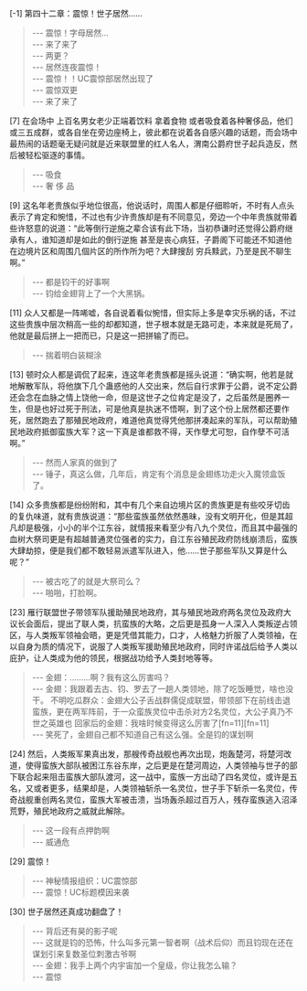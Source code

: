 
[-1] 第四十二章：震惊！世子居然……
>--- 震惊！字母居然…<br>
>--- 来了来了<br>
>--- 两更？<br>
>--- 居然连夜震惊！<br>
>--- 震惊！！UC震惊部居然出现了<br>
>--- 震惊双更<br>
>--- 来了来了<br>

[7] 在会场中 上百名男女老少正端着饮料 拿着食物 或者吸食着各种奢侈品，他们或三五成群，或各自坐在旁边座椅上，彼此都在说着各自感兴趣的话题，而会场中最热闹的话题毫无疑问就是近来联盟里的红人名人，渭南公爵府世子起兵造反，然后被轻松驱逐的事情。
>--- 吸食<br>
>--- 奢 侈 品<br>

[9] 这名年老贵族似乎地位很高，他说话时，周围人都是仔细聆听，不时有人点头表示了肯定和惋惜，不过也有少许贵族却是有不同意见，旁边一个中年贵族就带着些许怒意的说道：“此等倒行逆施之辈合该有此下场，当初恭谦时还觉得公爵府继承有人，谁知道却是如此的倒行逆施 甚至是丧心病狂，子爵阁下可能还不知道他在边境片区和周围几個片区的所作所为吧？大肆搜刮 穷兵黩武，乃至是民不聊生啊。”
>--- 都是钧干的好事啊<br>
>--- 钧给金翅背上了一个大黑锅。<br>

[11] 众人又都是一阵唏嘘，各自说着看似惋惜，但实际上多是幸灾乐祸的话，不过这些贵族中层次稍高一些的却都知道，世子根本就是无路可走，本来就是死局了，他就是最后拼上一把而已，只是这一把拼输了而已。
>--- 揣着明白装糊涂<br>

[13] 顿时众人都是调侃了起来，连这年老贵族都是摇头说道：“确实啊，他若是就地解散军队，将他旗下几个蛊惑他的人交出来，然后自行求罪于公爵，说不定公爵还会念在血脉之情上饶他一命，但是这世子之位肯定是没了，之后虽然是圈养一生，但是也好过死于刑法，可是他真是执迷不悟啊，到了这个份上居然都还要作死，居然跑去了那殖民地政府，难道他真觉得凭他那拼凑起来的军队，可以帮助殖民地政府抵御蛮族大军？这一下真是谁都救不得，天作孽尤可恕，自作孽不可活啊。”
>--- 然而人家真的做到了<br>
>--- 锤子，真这么做，几年后，肯定有个消息是金翅练功走火入魔领盒饭了。<br>

[14] 众多贵族都是纷纷附和，其中有几个来自边境片区的贵族更是有些咬牙切齿的复仇味道，就有贵族说道：“那些蛮族虽然依然愚昧，没有文明开化，但是其超凡却是极强，小小的半个江东谷，就情报来看至少有八九个灵位，而且其中最强的血树大祭司更是有超越普通灵位强者的实力，自江东谷殖民政府防线崩溃后，蛮族大肆劫掠，便是我们都不敢轻易派遣军队进入，他……世子那些军队又算是什么呢？”
>--- 被古吃了的就是大祭司么？<br>
>--- 啪啪，打脸啊。<br>

[23] 雁行联盟世子带领军队援助殖民地政府，其与殖民地政府两名灵位及政府大议长会面后，提出了联人类，抗蛮族的大略，之后更是孤身一人深入人类叛逆占领区，与人类叛军领袖会晤，更是凭借其能力，口才，人格魅力折服了人类领袖，在以自身为质的情况下，说服了人类叛军援助殖民地政府，同时许诺战后给予人类以庇护，让人类成为他的领民，根据战功给予人类封地等等。
>--- 金翅：………啊？我有这么厉害吗？<br>
>--- 金翅：我跟着去古、钧、罗去了一趟人类领地，除了吃饭睡觉，啥也没干。
不明吃瓜群众：金翅大公子舌战群儒促成联盟，带领部下在前线击退蛮族，更在两军阵前，于一众蛮族灵位中击杀对方2名灵位，大公子真乃不世之英雄也
回家后的金翅：我啥时候变得这么厉害了[fn=11][fn=11]<br>
>--- 笑死了，金翅自己都不知道自己有这么强。全是钧的谋划啊<br>

[24] 然后，人类叛军果真出发，那艘传奇战舰也再次出现，炮轰楚河，将楚河改道，使得蛮族大部队被困江东谷东岸，之后更是在楚河周边，人类领袖与世子的部下联合起来阻击蛮族大部队渡河，这一战中，蛮族一方出动了四名灵位，或许是五名，又或者更多，结果却是，人类领袖斩杀一名灵位，世子手下斩杀一名灵位，传奇战舰重创两名灵位，蛮族大军被击溃，当场轰杀超过百万人，残存蛮族逃入沼泽荒野，殖民地政府之威就此解除。
>--- 这一段有点押韵啊<br>
>--- 威通危<br>

[29] 震惊！
>--- 神秘情报组织：UC震惊部<br>
>--- 震惊！UC标题模因来袭<br>

[30] 世子居然还真成功翻盘了！
>--- 背后还有昊的影子呢<br>
>--- 这就是钧的恐怖，什么叫多元第一智者啊（战术后仰）而且钧现在还在谋划引来复数圣位刺激古爷啊<br>
>--- 金翅：我手上两个内宇宙加一个皇级，你让我怎么输？<br>
>--- 震惊<br>
